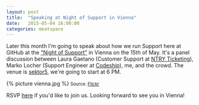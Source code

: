 ```yaml
---
layout: post
title:  "Speaking at Night of Support in Vienna"
date:   2015-05-04 16:00:00
categories: meatspace
---
```


Later this month I'm going to speak about how we run Support here at GitHub at the ["Night of Support"](http://night-of-support.at/) in Vienna on the 15th of May. It's a panel discussion between Laura Gaetano (Customer Support at [NTRY Ticketing](https://ntry.at/)), Marko Locher (Support Engineer at [Codeship](https://codeship.com/)), me, and the crowd. The venue is [sektor5](http://www.sektor5.at/), we're going to start at 6 PM.

{% picture vienna.jpg %}
<small>Source: [Flickr](https://www.flickr.com/photos/theodevil/4970314282)</small>

RSVP [here](https://www.facebook.com/events/777797105660587/) if you'd like to join us. Looking forward to see you in Vienna!
